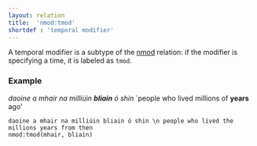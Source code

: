 ```yaml
---
layout: relation
title:  'nmod:tmod'
shortdef : 'temporal modifier'
---
```


A temporal modifier is a subtype of the [nmod]() relation: if the modifier is specifying a time, it is labeled as `tmod`. 

### Example

_daoine a mhair na milliúin <b>bliain</b> ó shin_ `people who lived millions of <b>years</b> ago'

~~~ sdparse
daoine a mhair na milliúin bliain ó shin \n people who lived the millions years from then
nmod:tmod(mhair, bliain)
~~~

